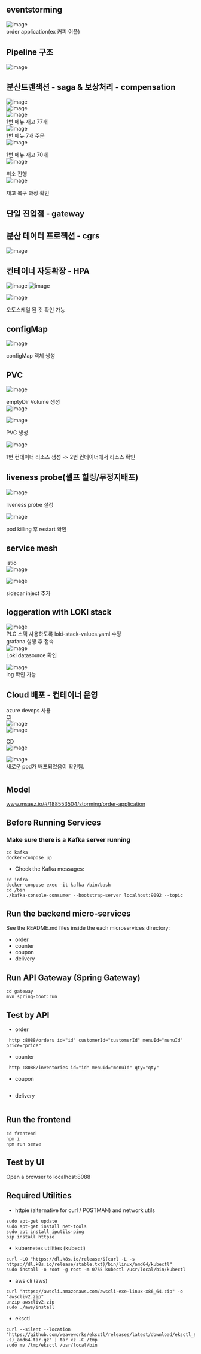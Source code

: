 eventstorming
--------------
![image](https://github.com/user-attachments/assets/af981cec-e871-4e92-a27f-ffb5f63139d4)   
order application(ex 커피 어플)

Pipeline 구조   
--------------
![image](https://github.com/user-attachments/assets/23c471c2-c69e-406b-be0c-cadf0dfb4f7b)    


분산트랜잭션 - saga & 보상처리 - compensation
--------------
![image](https://github.com/user-attachments/assets/ac303429-a6d8-4923-b98f-23bc45ee02d6)   
![image](https://github.com/user-attachments/assets/7258ab57-ece9-4201-866c-c90de2bd717d)   
![image](https://github.com/user-attachments/assets/ee969215-8028-4ab6-a3df-93e0e0450bf4)   
1번 메뉴 재고 77개   
![image](https://github.com/user-attachments/assets/ea40885e-6a51-4981-a00e-f063d7e41e1d)   
1번 메뉴 7개 주문   
![image](https://github.com/user-attachments/assets/464fb5b0-dc38-427e-9159-5b1879077d5f)   

1번 메뉴 재고 70개   
![image](https://github.com/user-attachments/assets/4e70d3ee-e700-495f-bbcc-72b0c0d84ced)   

취소 진행   
![image](https://github.com/user-attachments/assets/18194571-3096-4ed0-b0e5-b7bbc472a3ea)   

재고 복구 과정 확인   



단일 진입점 - gateway
--------------
분산 데이터 프로젝션 - cgrs
--------------
![image](https://github.com/user-attachments/assets/8e38458a-8e6f-4ddf-a8ca-a34409bd2b4f)   



컨테이너 자동확장 - HPA
--------------
![image](https://github.com/user-attachments/assets/c4ff2f77-a33e-4606-bf90-aaa796794ed7)
![image](https://github.com/user-attachments/assets/328ad850-3c72-427e-96b8-429019b686c0)

![image](https://github.com/user-attachments/assets/15848ca4-8678-4926-a704-e6e3567d9ab0)

오토스케일 된 것 확인 가능

configMap
--------------
![image](https://github.com/user-attachments/assets/77a30eba-5353-41f3-8798-1b836c270a3c)

configMap 객체 생성

PVC
--------------

![image](https://github.com/user-attachments/assets/f81696a1-5d5c-42f2-a144-e6a209012d89)   

emptyDir Volume 생성   
![image](https://github.com/user-attachments/assets/a3ebbf86-233c-4aec-8eee-6e627a898d06)   

![image](https://github.com/user-attachments/assets/89432993-a9bc-4419-b685-3ebc0ccc1863)   

PVC 생성   

![image](https://github.com/user-attachments/assets/aa77ea68-bd6b-4247-bdf5-e4b08d0a3a84)   

1번 컨테이너 리소스 생성 -> 2번 컨테이너에서 리소스 확인   

liveness probe(셀프 힐링/무정지배포)
--------------
![image](https://github.com/user-attachments/assets/0ae48233-38fe-4ee8-ae9d-fa21994b747b)   

liveness probe 설정   

![image](https://github.com/user-attachments/assets/c06f6e0d-2389-475e-9cdd-5a656796ea07)   

pod killing 후 restart 확인   

service mesh
--------------
istio   
![image](https://github.com/user-attachments/assets/ca5b3d02-2ae9-4e24-abb3-7563f28be679)   

![image](https://github.com/user-attachments/assets/abf79484-6172-404f-85d9-b9ca4f63f690)   

sidecar inject 추가   

loggeration with LOKI stack   
--------------
![image](https://github.com/user-attachments/assets/6c3b1412-c297-4805-b488-933284ab0440)    
PLG 스택 사용하도록 loki-stack-values.yaml 수정   
grafana 실행 후 접속   
![image](https://github.com/user-attachments/assets/53feec97-0a78-4eac-861e-a407d58f94ae)   
Loki datasource 확인   

![image](https://github.com/user-attachments/assets/506188ca-f6a5-4973-a2fa-5d6c8237850e)   
log 확인 가능   

Cloud 배포 - 컨테이너 운영
---------------
azure devops 사용   
CI   
![image](https://github.com/user-attachments/assets/506e879c-2c0c-4f00-a7c3-ce74f97f940c)   
![image](https://github.com/user-attachments/assets/0a2a444b-fde5-408d-a37a-3eb8326da53f)   

CD   
![image](https://github.com/user-attachments/assets/1885fb2d-d47d-4501-a202-ce3574c9e8b4)   


![image](https://github.com/user-attachments/assets/8513548d-8d68-4876-b0ac-803036fc1fda)   
새로운 pod가 배포되었음이 확인됨.





  



# 

## Model
www.msaez.io/#/188553504/storming/order-application

## Before Running Services
### Make sure there is a Kafka server running
```
cd kafka
docker-compose up
```
- Check the Kafka messages:
```
cd infra
docker-compose exec -it kafka /bin/bash
cd /bin
./kafka-console-consumer --bootstrap-server localhost:9092 --topic
```

## Run the backend micro-services
See the README.md files inside the each microservices directory:

- order
- counter
- coupon
- delivery


## Run API Gateway (Spring Gateway)
```
cd gateway
mvn spring-boot:run
```

## Test by API
- order
```
 http :8088/orders id="id" customerId="customerId" menuId="menuId" price="price" 
```
- counter
```
 http :8088/inventories id="id" menuId="menuId" qty="qty" 
```
- coupon
```
```
- delivery
```
```


## Run the frontend
```
cd frontend
npm i
npm run serve
```

## Test by UI
Open a browser to localhost:8088

## Required Utilities

- httpie (alternative for curl / POSTMAN) and network utils
```
sudo apt-get update
sudo apt-get install net-tools
sudo apt install iputils-ping
pip install httpie
```

- kubernetes utilities (kubectl)
```
curl -LO "https://dl.k8s.io/release/$(curl -L -s https://dl.k8s.io/release/stable.txt)/bin/linux/amd64/kubectl"
sudo install -o root -g root -m 0755 kubectl /usr/local/bin/kubectl
```

- aws cli (aws)
```
curl "https://awscli.amazonaws.com/awscli-exe-linux-x86_64.zip" -o "awscliv2.zip"
unzip awscliv2.zip
sudo ./aws/install
```

- eksctl 
```
curl --silent --location "https://github.com/weaveworks/eksctl/releases/latest/download/eksctl_$(uname -s)_amd64.tar.gz" | tar xz -C /tmp
sudo mv /tmp/eksctl /usr/local/bin
```

